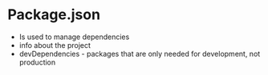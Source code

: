 
# Package.json
* Is used to manage dependencies
* info about the project
* devDependencies - packages that are only needed for development, not production

